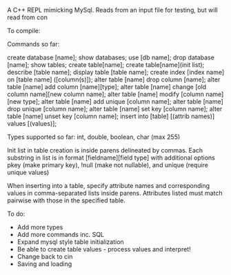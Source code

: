 A C++ REPL mimicking MySql. Reads from an input file for testing, but will read from con

To compile:

Commands so far:

create database [name];
show databases;
use [db name];
drop database [name];
show tables;
create table[name];
create table[name](init list);
describe [table name];
display table [table name];
create index [index name] on [table name] ([column(s)]);
alter table [name] drop column [name];
alter table [name] add column [name][type];
alter table [name] change [old column name][new column name];
alter table [name] modify [column name][new type];
alter table [name] add unique [column name];
alter table [name] drop unique [column name];
alter table [name] set key [column name];
alter table [name] unset key [column name];
insert into [table] [(attrib names)] values [(values)];




Types supported so far: int, double, boolean, char (max 255)

Init list in table creation is inside parens delineated by commas. Each substring in list is in format
[fieldname][field type]
with additional options pkey (make primary key), !null (make not nullable), and unique (require unique values)

When inserting into a table, specify attribute names and corresponding values in
comma-separated lists inside parens. Attributes listed must match pairwise with
those in the specified table.


To do:
- Add more types
- Add more commands inc. SQL
- Expand mysql style table initialization
- Be able to create table values - process values and interpret!
- Change back to cin
- Saving and loading
